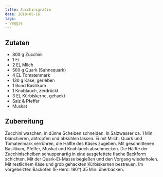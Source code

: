 ```yaml
---
title: Zucchinigratin
date: 2018-08-16
tags:
- veggie
---
```


## Zutaten
- 800 g     Zucchini
- 1         Ei
- 2 EL      Milch
- 500 g     Quark (Sahnequark)
- 4 EL      Tomatenmark
- 130 g     Käse, gerieben
- 1 Bund    Basilikum
- 1         Knoblauch, zerdrückt
- 3 EL      Kürbiskerne, gehackt
- Salz & Pfeffer
- Muskat

## Zubereitung
Zucchini waschen, in dünne Scheiben schneiden. In Salzwasser ca. 1 Min. blanchieren, abtropfen und abkühlen lassen. Ei mit Milch, Quark und Tomatenmark verrühren, die Hälfte des Käses zugeben. Mit geschnittenen Basilikum, Pfeffer, Muskat und Knoblauch abschmecken. Die Hälfte der Zucchinischeiben schuppenartig in eine ausgefettete flache Backform schichten. Mit der Quark-Ei-Masse begießen und den Vorgang wiederholen. Mit restlichem Käse und grob gehackten Kürbiskernen bestreuen. Im vorgeheizten Backofen (E-Herd: 180°) 35 Min. überbacken.
